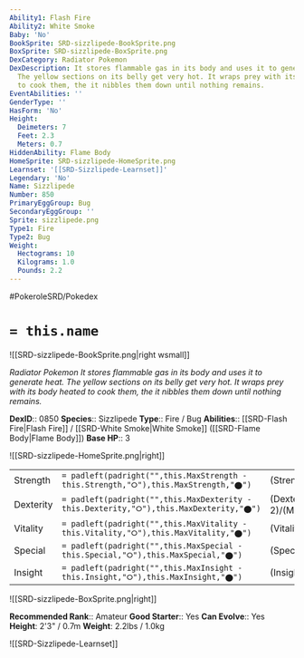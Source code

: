 ```yaml
---
Ability1: Flash Fire
Ability2: White Smoke
Baby: 'No'
BookSprite: SRD-sizzlipede-BookSprite.png
BoxSprite: SRD-sizzlipede-BoxSprite.png
DexCategory: Radiator Pokemon
DexDescription: It stores flammable gas in its body and uses it to generate heat.
  The yellow sections on its belly get very hot. It wraps prey with its body heated
  to cook them, the it nibbles them down until nothing remains.
EventAbilities: ''
GenderType: ''
HasForm: 'No'
Height:
  Deimeters: 7
  Feet: 2.3
  Meters: 0.7
HiddenAbility: Flame Body
HomeSprite: SRD-sizzlipede-HomeSprite.png
Learnset: '[[SRD-Sizzlipede-Learnset]]'
Legendary: 'No'
Name: Sizzlipede
Number: 850
PrimaryEggGroup: Bug
SecondaryEggGroup: ''
Sprite: sizzlipede.png
Type1: Fire
Type2: Bug
Weight:
  Hectograms: 10
  Kilograms: 1.0
  Pounds: 2.2
---
```


#PokeroleSRD/Pokedex

# `= this.name`

![[SRD-sizzlipede-BookSprite.png|right wsmall]]

*Radiator Pokemon*
*It stores flammable gas in its body and uses it to generate heat. The yellow sections on its belly get very hot. It wraps prey with its body heated to cook them, the it nibbles them down until nothing remains.*

**DexID**:: 0850
**Species**:: Sizzlipede
**Type**:: Fire / Bug
**Abilities**:: [[SRD-Flash Fire|Flash Fire]] / [[SRD-White Smoke|White Smoke]] ([[SRD-Flame Body|Flame Body]])
**Base HP**:: 3

![[SRD-sizzlipede-HomeSprite.png|right]]

|           |                                                                                        |                                          |
| --------- | -------------------------------------------------------------------------------------- | ---------------------------------------- |
| Strength  | `= padleft(padright("",this.MaxStrength - this.Strength,"⭘"),this.MaxStrength,"⬤")`    | (Strength::2)/(MaxStrength::4)   |
| Dexterity | `= padleft(padright("",this.MaxDexterity - this.Dexterity,"⭘"),this.MaxDexterity,"⬤")` | (Dexterity:: 2)/(MaxDexterity::4) |
| Vitality  | `= padleft(padright("",this.MaxVitality - this.Vitality,"⭘"),this.MaxVitality,"⬤")`    | (Vitality::2)/(MaxVitality::4)   |
| Special   | `= padleft(padright("",this.MaxSpecial - this.Special,"⭘"),this.MaxSpecial,"⬤")`       | (Special::2)/(MaxSpecial::4)     |
| Insight   | `= padleft(padright("",this.MaxInsight - this.Insight,"⭘"),this.MaxInsight,"⬤")`       | (Insight::2)/(MaxInsight::4)     |

![[SRD-sizzlipede-BoxSprite.png|right]]

**Recommended Rank**:: Amateur
**Good Starter**:: Yes
**Can Evolve**:: Yes
**Height**: 2'3" / 0.7m
**Weight**: 2.2lbs / 1.0kg

![[SRD-Sizzlipede-Learnset]]